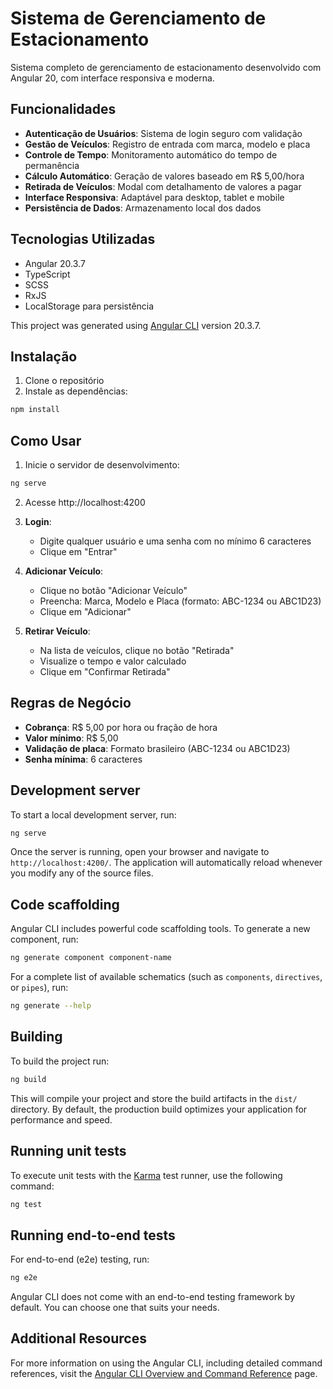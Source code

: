 # Sistema de Gerenciamento de Estacionamento

Sistema completo de gerenciamento de estacionamento desenvolvido com Angular 20, com interface responsiva e moderna.

## Funcionalidades

- **Autenticação de Usuários**: Sistema de login seguro com validação
- **Gestão de Veículos**: Registro de entrada com marca, modelo e placa
- **Controle de Tempo**: Monitoramento automático do tempo de permanência
- **Cálculo Automático**: Geração de valores baseado em R$ 5,00/hora
- **Retirada de Veículos**: Modal com detalhamento de valores a pagar
- **Interface Responsiva**: Adaptável para desktop, tablet e mobile
- **Persistência de Dados**: Armazenamento local dos dados

## Tecnologias Utilizadas

- Angular 20.3.7
- TypeScript
- SCSS
- RxJS
- LocalStorage para persistência

This project was generated using [Angular CLI](https://github.com/angular/angular-cli) version 20.3.7.

## Instalação

1. Clone o repositório
2. Instale as dependências:
```bash
npm install
```

## Como Usar

1. Inicie o servidor de desenvolvimento:
```bash
ng serve
```

2. Acesse http://localhost:4200

3. **Login**:
   - Digite qualquer usuário e uma senha com no mínimo 6 caracteres
   - Clique em "Entrar"

4. **Adicionar Veículo**:
   - Clique no botão "Adicionar Veículo"
   - Preencha: Marca, Modelo e Placa (formato: ABC-1234 ou ABC1D23)
   - Clique em "Adicionar"

5. **Retirar Veículo**:
   - Na lista de veículos, clique no botão "Retirada"
   - Visualize o tempo e valor calculado
   - Clique em "Confirmar Retirada"

## Regras de Negócio

- **Cobrança**: R$ 5,00 por hora ou fração de hora
- **Valor mínimo**: R$ 5,00
- **Validação de placa**: Formato brasileiro (ABC-1234 ou ABC1D23)
- **Senha mínima**: 6 caracteres

## Development server

To start a local development server, run:

```bash
ng serve
```

Once the server is running, open your browser and navigate to `http://localhost:4200/`. The application will automatically reload whenever you modify any of the source files.

## Code scaffolding

Angular CLI includes powerful code scaffolding tools. To generate a new component, run:

```bash
ng generate component component-name
```

For a complete list of available schematics (such as `components`, `directives`, or `pipes`), run:

```bash
ng generate --help
```

## Building

To build the project run:

```bash
ng build
```

This will compile your project and store the build artifacts in the `dist/` directory. By default, the production build optimizes your application for performance and speed.

## Running unit tests

To execute unit tests with the [Karma](https://karma-runner.github.io) test runner, use the following command:

```bash
ng test
```

## Running end-to-end tests

For end-to-end (e2e) testing, run:

```bash
ng e2e
```

Angular CLI does not come with an end-to-end testing framework by default. You can choose one that suits your needs.

## Additional Resources

For more information on using the Angular CLI, including detailed command references, visit the [Angular CLI Overview and Command Reference](https://angular.dev/tools/cli) page.
